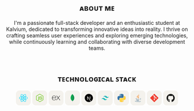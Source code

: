 <div align="center">
  
## ᴀʙᴏᴜᴛ ᴍᴇ
I'm a passionate full-stack developer and an enthusiastic student at Kalvium, dedicated to transforming innovative ideas into reality. I thrive on crafting seamless user experiences and exploring emerging technologies, while continuously learning and collaborating with diverse development teams.

<br>

## ᴛᴇᴄʜɴᴏʟᴏɢɪᴄᴀʟ ꜱᴛᴀᴄᴋ
<p>
  <img alt="React" src="https://github.com/reacharman/skill-icons/blob/main/icons/React-Light.svg" width="40" height="40"/>
  <img alt="NodeJS" src="https://github.com/reacharman/skill-icons/blob/main/icons/NodeJS-Light.svg" width="40" height="40"/>
  <img alt="ExpressJS" src="https://github.com/reacharman/skill-icons/blob/main/icons/ExpressJS-Light.svg" width="40" height="40"/>
  <img alt="MongoDB" src="https://github.com/reacharman/skill-icons/blob/main/icons/MongoDB.svg" width="40" height="40"/>
  <img alt="NextJS" src="https://github.com/reacharman/skill-icons/blob/main/icons/NextJS-Light.svg" width="40" height="40"/>
  <img alt="TailwindCSS" src="https://github.com/reacharman/skill-icons/blob/main/icons/TailwindCSS-Light.svg" width="40" height="40"/>
  <img alt="Python" src="https://github.com/reacharman/skill-icons/blob/main/icons/Python-Light.svg" width="40" height="40"/>
  <img alt="Java" src="https://github.com/reacharman/skill-icons/blob/main/icons/Java-Light.svg" width="40" height="40"/>
  <img alt="Git" src="https://github.com/reacharman/skill-icons/blob/main/icons/Git.svg" width="40" height="40"/>
  <img alt="GitHub" src="https://github.com/reacharman/skill-icons/blob/main/icons/Github-Light.svg" width="40" height="40"/>
</p>

</div>
